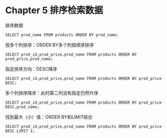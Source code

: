 # Chapter 5 排序检索数据

排序数据

`SELECT prod_name
FROM products
ORDER BY prod_name;`

按多个列排序：ORDER BY多个列按顺序排序

`SELECT prod_id,prod_price,prod_name
FROM products
ORDER BY prod_price,prod_name;`

指定排序方向：DESC降序

`SELECT prod_id,prod_price,prod_name
FROM products
ORDER BY prod_price DESC;`

多个列排序降序：此时第二列没有指定仍然升序

`SELECT prod_id,prod_price,prod_name
FROM products
ORDER BY prod_price DESC,prod_name;`

找到最大（小）值：ORDER BY和LIMIT结合

`SELECT prod_id,prod_price,prod_name
FROM products
ORDER BY prod_price DESC
LIMIT 1;`

